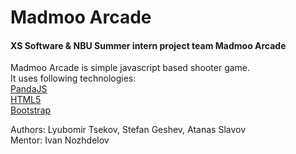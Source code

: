 # Madmoo Arcade

#### XS Software & NBU Summer intern project team Madmoo Arcade

Madmoo Arcade is simple javascript based shooter game.  
It uses following technologies:  
[PandaJS](http://www.pandajs.net/docs/)  
[HTML5](http://diveintohtml5.info/)  
[Bootstrap](http://getbootstrap.com/2.3.2/index.html)

Authors: Lyubomir Tsekov, Stefan Geshev, Atanas Slavov  
Mentor: Ivan Nozhdelov
